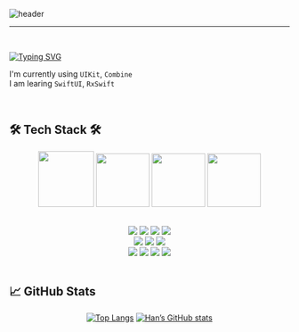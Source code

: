
![header](https://capsule-render.vercel.app/api?type=waving&color=gradient&height=300&section=header&text=Welcome+to+Han's+GitHub!+👋&fontSize=45&animation=fadeIn&fontAlignY=38&desc=&descAlignY=51&descAlign=62)

<div align="left">
 
 ---
 
  <br>
 
 [![Typing SVG](https://readme-typing-svg.demolab.com?font=Alkatra&weight=500&size=45&duration=4000&pause=3&color=B897FF&center=false&vCenter=false&multiline=true&repeat=true&width=1000&height=100&lines=Hello+I'm++iOS+Developer+Hanjiwook)](https://git.io/typing-svg)
 
 I'm currently using `UIKit`, `Combine` <br>
 I am learing `SwiftUI`, `RxSwift` <br>
 
 <br>
  
  ## 🛠 Tech Stack 🛠
  <div align="center">
    <img height="100" src="https://user-images.githubusercontent.com/50406861/201713355-a788da3c-58aa-415f-9a0c-3980cea3216c.png"/>
    <img height="96" src="https://developer.apple.com/assets/elements/icons/swift/swift-64x64_2x.png"/>
    <img height="96" src="https://user-images.githubusercontent.com/50406861/201712753-9c71c80b-8cf0-49a3-bea6-79601fc89209.png"/>
    <img width="96" height="96" src="https://user-images.githubusercontent.com/50406861/201710136-a0336970-000d-4815-af77-1f2d2c6cf5a5.png"/>
    <br>
    <br>
  </div>
  
  <div align="center">
  <p dir="auto">
   <img src="https://img.shields.io/badge/Swift-F05138?style=for-the-badge&logo=Swift&logoColor=white"/></a>
   <img src="https://img.shields.io/badge/Python-3776AB?style=for-the-badge&logo=Python&logoColor=white"/></a>
   <img src="https://img.shields.io/badge/Xcode-147EFB?style=for-the-badge&logo=Xcode&logoColor=white"/></a>
   <img src="https://img.shields.io/badge/Firebase-FFCA28?style=for-the-badge&logo=Firebase&logoColor=white"/></a>
<!--     <img src="https://img.shields.io/badge/ReactiveX-B7178C?style=for-the-badge&logo=ReactiveX&logoColor=white"/></a> -->
   <br>
   <img src="https://img.shields.io/badge/Git-F05032?style=for-the-badge&logo=Git&logoColor=white"/></a>
   <img src="https://img.shields.io/badge/GitHub-181717?style=for-the-badge&logo=GitHub&logoColor=white"/></a>
   <img src="https://img.shields.io/badge/Postman-FF6C37?style=for-the-badge&logo=Postman&logoColor=white"/></a>
   <br>
   <img src="https://img.shields.io/badge/Slack-4A154B?style=for-the-badge&logo=Slack&logoColor=white"/></a>
   <img src="https://img.shields.io/badge/Discord-5865F2?style=for-the-badge&logo=Discord&logoColor=white"/></a>
   <img src="https://img.shields.io/badge/notion-000000?style=for-the-badge&logo=notion&logoColor=white"/></a>
   <img src="https://img.shields.io/badge/figma-F24E1E?style=for-the-badge&logo=figma&logoColor=white"/></a>
   <br/>
   <br/>
  </div>

  
  ## 📈 GitHub Stats
  <div align="center">

   <!--- [![Top Langs](https://github-readme-stats.vercel.app/api/top-langs/?username=z-wook&layout=donut&theme=dracula)](https://github.com/anuraghazra/github-readme-stats) --->
   <!--- [![Top Langs](https://github-readme-stats.vercel.app/api/top-langs/?username=z-wook&layout=compact&theme=dracula)](https://github.com/anuraghazra/github-readme-stats) --->
   [![Top Langs](https://github-readme-stats.vercel.app/api/top-langs/?username=z-wook&langs_count=4&hide=CMake&theme=dracula)](https://github.com/anuraghazra/github-readme-stats)
   [![Han’s GitHub stats](https://github-readme-stats-git-masterrstaa-rickstaa.vercel.app/api?username=z-wook&show_icons=true&theme=dracula)](https://github.com/oasis444/github-readme-stats)
  
</div>
</div>

